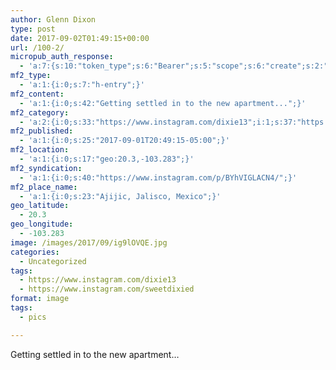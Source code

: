 ```yaml
---
author: Glenn Dixon
type: post
date: 2017-09-02T01:49:15+00:00
url: /100-2/
micropub_auth_response:
  - 'a:7:{s:10:"token_type";s:6:"Bearer";s:5:"scope";s:6:"create";s:2:"me";s:28:"https://glenn.thedixons.net/";s:9:"issued_by";s:55:"https://glenn.thedixons.net/wp-json/indieauth/1.0/token";s:9:"client_id";s:23:"https://ownyourgram.com";s:9:"issued_at";i:1532300352;s:4:"user";i:1;}'
mf2_type:
  - 'a:1:{i:0;s:7:"h-entry";}'
mf2_content:
  - 'a:1:{i:0;s:42:"Getting settled in to the new apartment...";}'
mf2_category:
  - 'a:2:{i:0;s:33:"https://www.instagram.com/dixie13";i:1;s:37:"https://www.instagram.com/sweetdixied";}'
mf2_published:
  - 'a:1:{i:0;s:25:"2017-09-01T20:49:15-05:00";}'
mf2_location:
  - 'a:1:{i:0;s:17:"geo:20.3,-103.283";}'
mf2_syndication:
  - 'a:1:{i:0;s:40:"https://www.instagram.com/p/BYhVIGLACN4/";}'
mf2_place_name:
  - 'a:1:{i:0;s:23:"Ajijic, Jalisco, Mexico";}'
geo_latitude:
  - 20.3
geo_longitude:
  - -103.283
image: /images/2017/09/ig9lOVQE.jpg
categories:
  - Uncategorized
tags:
  - https://www.instagram.com/dixie13
  - https://www.instagram.com/sweetdixied
format: image
tags:
  - pics

---
```

Getting settled in to the new apartment&#8230;